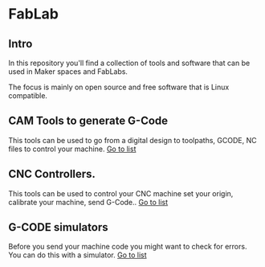 # FabLab
## Intro
In this repository you'll find a collection of tools and software that can be used in Maker spaces and FabLabs.

The focus is mainly on open source and free software that is Linux compatible.

## CAM Tools to generate G-Code
This tools can be used to go from a digital design to toolpaths, GCODE, NC files to control your machine.
[Go to list](CAM-tools.md)

## CNC Controllers.
This tools can be used to control your CNC machine set your origin, calibrate your machine, send G-Code..
[Go to list](CNC-controllers.md)

## G-CODE simulators
Before you send your machine code you might want to check for errors. You can do this with a simulator.
[Go to list](gcode-simulators.md)